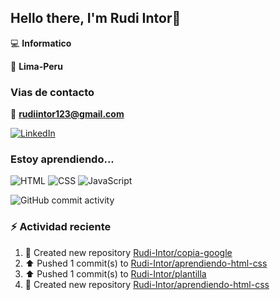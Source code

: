 ## Hello there, I'm Rudi Intor👋

:computer: **Informatico**

📍 **Lima-Peru**

### Vias de contacto

📧 **rudiintor123@gmail.com**

[![LinkedIn](https://img.shields.io/badge/LinkedIn-0077B5?style=for-the-badge&logo=linkedin&logoColor=white)](https://www.linkedin.com/in/rudiintor)

### Estoy aprendiendo...

![HTML](https://img.shields.io/badge/HTML-E34F26?style=for-the-badge&logo=html5&logoColor=white)
![CSS](https://img.shields.io/badge/CSS-1572B6?style=for-the-badge&logo=css3&logoColor=white)
![JavaScript](https://img.shields.io/badge/JavaScript-black?style=for-the-badge&logo=javascript&logoColor=yellow)

![GitHub commit activity](https://img.shields.io/github/commit-activity/w/Rudi-Intor/Rudi-Intor)


### :zap: Actividad reciente
<!--RECENT_ACTIVITY:start-->
1. 📔 Created new repository [Rudi-Intor/copia-google](https://github.com/Rudi-Intor/copia-google)<br>
2. ⬆️ Pushed 1 commit(s) to [Rudi-Intor/aprendiendo-html-css](https://github.com/Rudi-Intor/aprendiendo-html-css)<br>
3. ⬆️ Pushed 1 commit(s) to [Rudi-Intor/plantilla](https://github.com/Rudi-Intor/plantilla)<br>
4. 📔 Created new repository [Rudi-Intor/aprendiendo-html-css](https://github.com/Rudi-Intor/aprendiendo-html-css)<br>
<!--RECENT_ACTIVITY:end-->
<!--RECENT_ACTVITY:last_update-->

